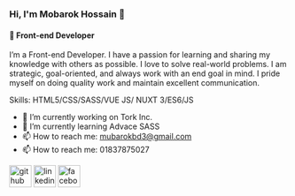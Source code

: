 ### Hi, I'm Mobarok Hossain  👋
#### 👑 Front-end Developer
I’m a Front-end Developer. I have a passion for learning and sharing my knowledge with others as possible. I love to solve real-world problems. I am strategic, goal-oriented, and always work with an end goal in mind.  I pride myself on doing quality work and maintain excellent communication.

Skills: HTML5/CSS/SASS/VUE JS/ NUXT 3/ES6/JS

- 🔭 I’m currently working on Tork Inc. 
- 🌱 I’m currently learning Advace SASS
- 📫 How to reach me: mubarokbd3@gmail.com 
- 📫 How to reach me: 01837875027


[<img src='https://cdn.jsdelivr.net/npm/simple-icons@3.0.1/icons/github.svg' alt='github' height='40'>](https://github.com/https://github.com/mobarokCSE)  [<img src='https://cdn.jsdelivr.net/npm/simple-icons@3.0.1/icons/linkedin.svg' alt='linkedin' height='40'>](https://www.linkedin.com/in/www.linkedin.com/in/mobarokCSE/)  [<img src='https://cdn.jsdelivr.net/npm/simple-icons@3.0.1/icons/facebook.svg' alt='facebook' height='40'>](https://www.facebook.com/https://www.facebook.com/mobarok.hossain27/)  

